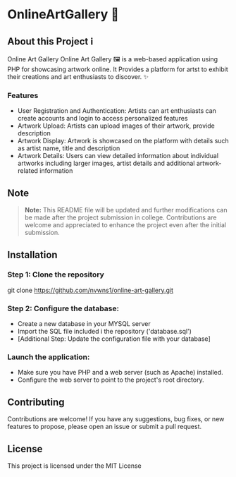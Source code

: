 ﻿# OnlineArtGallery :art:
 
## About this Project :information_source:

Online Art Gallery
Online Art Gallery :framed_picture: is a web-based application using PHP for showcasing artwork online. It Provides a platform for artst to exhibit their creations and art enthusiasts to discover.  :sparkles:

### Features
- User Registration and Authentication: Artists can art enthusiasts can create accounts and login to access personalized features
- Artwork Upload: Artists can upload images of their artwork, provide description
- Artwork Display: Artwork is showcased on the platform with details such as artist name, title and description
- Artwork Details: Users can view detailed information about individual artworks including larger images, artist details and additional artwork-related information

## Note
> **Note:** This README file will be updated and further modifications can be made after the project submission in college. Contributions are welcome and appreciated to enhance the project even after the initial submission.

## Installation

### Step 1: Clone the repository
git clone https://github.com/nvwns1/online-art-gallery.git

### Step 2: Configure the database:
- Create a new database in your MYSQL server
- Import the SQL file included i the repository ('database.sql')
- [Additional Step: Update the configuration file with your database]

### Launch the application:

- Make sure you have PHP and a web server (such as Apache) installed.
- Configure the web server to point to the project's root directory.

## Contributing
Contributions are welcome! If you have any suggestions, bug fixes, or new features to propose, please open an issue or submit a pull request.

## License
This project is licensed under the MIT License

